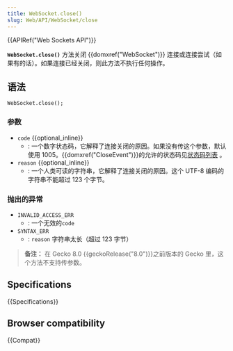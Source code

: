 ```yaml
---
title: WebSocket.close()
slug: Web/API/WebSocket/close
---
```


{{APIRef("Web Sockets API")}}

**`WebSocket.close()`** 方法关闭 {{domxref("WebSocket")}} 连接或连接尝试（如果有的话）。如果连接已经关闭，则此方法不执行任何操作。

## 语法

```
WebSocket.close();
```

### 参数

- `code` {{optional_inline}}
  - : 一个数字状态码，它解释了连接关闭的原因。如果没有传这个参数，默认使用 1005。{{domxref("CloseEvent")}}的允许的状态码见[状态码列表](/zh-CN/docs/Web/API/CloseEvent#Status_codes) 。
- `reason` {{optional_inline}}
  - : 一个人类可读的字符串，它解释了连接关闭的原因。这个 UTF-8 编码的字符串不能超过 123 个字节。

### 抛出的异常

- `INVALID_ACCESS_ERR`
  - : 一个无效的`code`
- `SYNTAX_ERR`
  - : `reason` 字符串太长（超过 123 字节）

> **备注：** 在 Gecko 8.0 {{geckoRelease("8.0")}}之前版本的 Gecko 里，这个方法不支持传参数。

## Specifications

{{Specifications}}

## Browser compatibility

{{Compat}}
